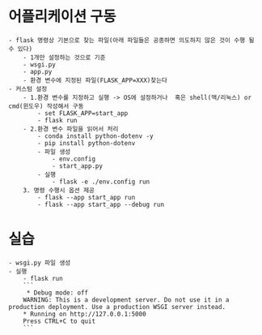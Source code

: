 # 어플리케이션 구동
    - flask 명령상 기본으로 찾는 파일(아래 파일들은 공종하면 의도하지 않은 것이 수행 될 수 있다)
        - 1개만 설정하는 것으로 기준
        - wsgi.py
        - app.py
        - 환경 변수에 지정된 파일(FLASK_APP=XXX)찾는다
    - 커스텀 설정
        - 1.환경 변수를 지정하고 실행 -> OS에 설정하거나  혹은 shell(맥/리눅스) or cmd(윈도우) 작성해서 구동
            - set FLASK_APP=start_app
            - flask run
        - 2.환경 변수 파일을 읽어서 처리
            - conda install python-dotenv -y
            - pip install python-dotenv
            - 파일 생성
                - env.config
                - start_app.py
            - 실행
                - flask -e ./env.config run
        3. 명령 수행시 옵션 제공
            - flask --app start_app run
            - flask --app start_app --debug run

# 실습
    - wsgi.py 파일 생성
    - 실행
        - flask run 
        ```
         * Debug mode: off
        WARNING: This is a development server. Do not use it in a production deployment. Use a production WSGI server instead.
        * Running on http://127.0.0.1:5000
        Press CTRL+C to quit
        ```